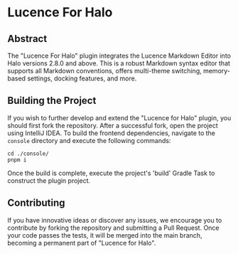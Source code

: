 # Lucence For Halo
## Abstract

The "Lucence For Halo" plugin integrates the Lucence Markdown Editor into Halo versions 2.8.0 and above. This is a robust Markdown syntax editor that supports all Markdown conventions, offers multi-theme switching, memory-based settings, docking features, and more.

## Building the Project

If you wish to further develop and extend the "Lucence for Halo" plugin, you should first fork the repository. After a successful fork, open the project using IntelliJ IDEA. To build the frontend dependencies, navigate to the `console` directory and execute the following commands:

```shell
cd ./console/
pnpm i
```

Once the build is complete, execute the project's 'build' Gradle Task to construct the plugin project.

## Contributing

If you have innovative ideas or discover any issues, we encourage you to contribute by forking the repository and submitting a Pull Request. Once your code passes the tests, it will be merged into the main branch, becoming a permanent part of "Lucence for Halo".
